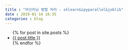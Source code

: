 ```yaml
---
title : "머신러닝 병렬 처리 - sklearn&ipyparallel&joblib"
date : 2019-01-14 16:35
categories : blog
---
```


<ul>
  {% for post in site.posts %}
    <li>
      <a href="{{ post.url }}">{{ post.title }}</a>
    </li>
  {% endfor %}
</ul>
